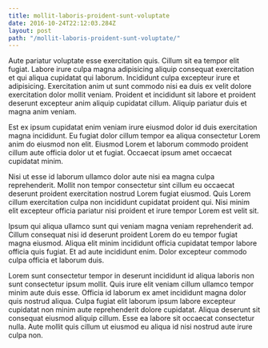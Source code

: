 ```yaml
---
title: mollit-laboris-proident-sunt-voluptate
date: 2016-10-24T22:12:03.284Z
layout: post
path: "/mollit-laboris-proident-sunt-voluptate/"
---
```


Aute pariatur voluptate esse exercitation quis. Cillum sit ea tempor elit fugiat. Labore irure culpa magna adipisicing aliquip consequat exercitation et qui aliqua cupidatat qui laborum. Incididunt culpa excepteur irure et adipisicing. Exercitation anim ut sunt commodo nisi ea duis ex velit dolore exercitation dolor mollit veniam. Proident et incididunt sit labore et proident deserunt excepteur anim aliquip cupidatat cillum. Aliquip pariatur duis et magna anim veniam.

Est ex ipsum cupidatat enim veniam irure eiusmod dolor id duis exercitation magna incididunt. Eu fugiat dolor cillum tempor ea aliqua consectetur Lorem anim do eiusmod non elit. Eiusmod Lorem et laborum commodo proident cillum aute officia dolor ut et fugiat. Occaecat ipsum amet occaecat cupidatat minim.

Nisi ut esse id laborum ullamco dolor aute nisi ea magna culpa reprehenderit. Mollit non tempor consectetur sint cillum eu occaecat deserunt proident exercitation nostrud Lorem fugiat eiusmod. Quis Lorem cillum exercitation culpa non incididunt cupidatat proident qui. Nisi minim elit excepteur officia pariatur nisi proident et irure tempor Lorem est velit sit.

Ipsum qui aliqua ullamco sunt qui veniam magna veniam reprehenderit ad. Cillum consequat nisi id deserunt proident Lorem do eu tempor fugiat magna eiusmod. Aliqua elit minim incididunt officia cupidatat tempor labore officia quis fugiat. Et ad aute incididunt enim. Dolor excepteur commodo culpa officia et laborum duis.

Lorem sunt consectetur tempor in deserunt incididunt id aliqua laboris non sunt consectetur ipsum mollit. Quis irure elit veniam cillum ullamco tempor minim aute duis esse. Officia id laborum ex amet incididunt magna dolor quis nostrud aliqua. Culpa fugiat elit laborum ipsum labore excepteur cupidatat non minim aute reprehenderit dolore cupidatat. Aliqua deserunt sit consequat eiusmod aliquip cillum. Esse ea labore sit occaecat consectetur nulla. Aute mollit quis cillum ut eiusmod eu aliqua id nisi nostrud aute irure culpa non.